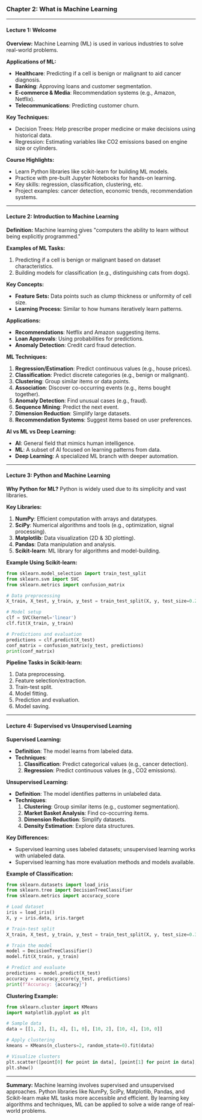 ### Chapter 2: What is Machine Learning

---

#### Lecture 1: Welcome

**Overview:** Machine Learning (ML) is used in various industries to solve real-world problems.

**Applications of ML:**

- **Healthcare**: Predicting if a cell is benign or malignant to aid cancer diagnosis.
- **Banking**: Approving loans and customer segmentation.
- **E-commerce & Media**: Recommendation systems (e.g., Amazon, Netflix).
- **Telecommunications**: Predicting customer churn.

**Key Techniques:**

- Decision Trees: Help prescribe proper medicine or make decisions using historical data.
- Regression: Estimating variables like CO2 emissions based on engine size or cylinders.

**Course Highlights:**

- Learn Python libraries like scikit-learn for building ML models.
- Practice with pre-built Jupyter Notebooks for hands-on learning.
- Key skills: regression, classification, clustering, etc.
- Project examples: cancer detection, economic trends, recommendation systems.

---

#### Lecture 2: Introduction to Machine Learning

**Definition:** Machine learning gives "computers the ability to learn without being explicitly programmed."

**Examples of ML Tasks:**

1. Predicting if a cell is benign or malignant based on dataset characteristics.
2. Building models for classification (e.g., distinguishing cats from dogs).

**Key Concepts:**

- **Feature Sets:** Data points such as clump thickness or uniformity of cell size.
- **Learning Process:** Similar to how humans iteratively learn patterns.

**Applications:**

- **Recommendations**: Netflix and Amazon suggesting items.
- **Loan Approvals**: Using probabilities for predictions.
- **Anomaly Detection**: Credit card fraud detection.

**ML Techniques:**

1. **Regression/Estimation**: Predict continuous values (e.g., house prices).
2. **Classification**: Predict discrete categories (e.g., benign or malignant).
3. **Clustering**: Group similar items or data points.
4. **Association**: Discover co-occurring events (e.g., items bought together).
5. **Anomaly Detection**: Find unusual cases (e.g., fraud).
6. **Sequence Mining**: Predict the next event.
7. **Dimension Reduction**: Simplify large datasets.
8. **Recommendation Systems**: Suggest items based on user preferences.

**AI vs ML vs Deep Learning:**

- **AI**: General field that mimics human intelligence.
- **ML**: A subset of AI focused on learning patterns from data.
- **Deep Learning**: A specialized ML branch with deeper automation.

---

#### Lecture 3: Python and Machine Learning

**Why Python for ML?**
Python is widely used due to its simplicity and vast libraries.

**Key Libraries:**

1. **NumPy**: Efficient computation with arrays and datatypes.
2. **SciPy**: Numerical algorithms and tools (e.g., optimization, signal processing).
3. **Matplotlib**: Data visualization (2D & 3D plotting).
4. **Pandas**: Data manipulation and analysis.
5. **Scikit-learn**: ML library for algorithms and model-building.

**Example Using Scikit-learn:**

```python
from sklearn.model_selection import train_test_split
from sklearn.svm import SVC
from sklearn.metrics import confusion_matrix

# Data preprocessing
X_train, X_test, y_train, y_test = train_test_split(X, y, test_size=0.2, random_state=42)

# Model setup
clf = SVC(kernel='linear')
clf.fit(X_train, y_train)

# Predictions and evaluation
predictions = clf.predict(X_test)
conf_matrix = confusion_matrix(y_test, predictions)
print(conf_matrix)
```

**Pipeline Tasks in Scikit-learn:**

1. Data preprocessing.
2. Feature selection/extraction.
3. Train-test split.
4. Model fitting.
5. Prediction and evaluation.
6. Model saving.

---

#### Lecture 4: Supervised vs Unsupervised Learning

**Supervised Learning:**

- **Definition**: The model learns from labeled data.
- **Techniques**:
  1. **Classification**: Predict categorical values (e.g., cancer detection).
  2. **Regression**: Predict continuous values (e.g., CO2 emissions).

**Unsupervised Learning:**

- **Definition**: The model identifies patterns in unlabeled data.
- **Techniques**:
  1. **Clustering**: Group similar items (e.g., customer segmentation).
  2. **Market Basket Analysis**: Find co-occurring items.
  3. **Dimension Reduction**: Simplify datasets.
  4. **Density Estimation**: Explore data structures.

**Key Differences:**

- Supervised learning uses labeled datasets; unsupervised learning works with unlabeled data.
- Supervised learning has more evaluation methods and models available.

**Example of Classification:**

```python
from sklearn.datasets import load_iris
from sklearn.tree import DecisionTreeClassifier
from sklearn.metrics import accuracy_score

# Load dataset
iris = load_iris()
X, y = iris.data, iris.target

# Train-test split
X_train, X_test, y_train, y_test = train_test_split(X, y, test_size=0.3, random_state=42)

# Train the model
model = DecisionTreeClassifier()
model.fit(X_train, y_train)

# Predict and evaluate
predictions = model.predict(X_test)
accuracy = accuracy_score(y_test, predictions)
print(f"Accuracy: {accuracy}")
```

**Clustering Example:**

```python
from sklearn.cluster import KMeans
import matplotlib.pyplot as plt

# Sample data
data = [[1, 2], [1, 4], [1, 0], [10, 2], [10, 4], [10, 0]]

# Apply clustering
kmeans = KMeans(n_clusters=2, random_state=0).fit(data)

# Visualize clusters
plt.scatter([point[0] for point in data], [point[1] for point in data], c=kmeans.labels_)
plt.show()
```

---

**Summary:**
Machine learning involves supervised and unsupervised approaches. Python libraries like NumPy, SciPy, Matplotlib, Pandas, and Scikit-learn make ML tasks more accessible and efficient. By learning key algorithms and techniques, ML can be applied to solve a wide range of real-world problems.
